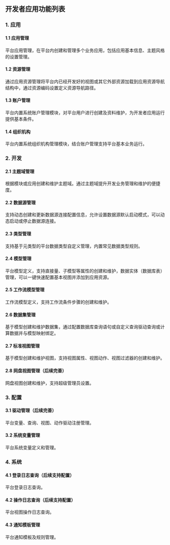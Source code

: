 ## 开发者应用功能列表

### 1. 应用

#### 1.1 应用管理
平台应用管理，在平台内创建和管理多个业务应用，包括应用基本信息、主题风格的设置管理。

#### 1.2 资源管理
通过应用资源管理将平台内已经开发好的视图或其它外部资源加载到应用资源导航结构中，通过资源编码设置定义资源导航路径。

#### 1.3 账户管理
平台内置系统账户管理模块，对平台用户进行创建及资料维护，为开发者应用运行提供基本条件。

#### 1.4 组织机构
平台内置系统组织机构管理模块，结合账户管理支持平台基本业务运行。

### 2. 开发

#### 2.1 主题域管理
根据模块或应用创建和维护主题域。通过主题域提升开发业务管理和维护的便捷度。

#### 2.2 数据源管理
支持动态创建和更新数据源连接配置信息，允许设置数据源默认启动模式，可以动态启动或停止数据源连接。

#### 2.3 类型管理
支持基于元类型的平台数据类型自定义管理，内置常见数据类型规则。

#### 2.4 模型管理
平台模型定义，支持直接量、子模型等属性的创建和维护，数据实体（数据库表）管理，可以一键快速配置基本视图并添加到应用资源。

#### 2.5 工作流模型管理
工作流模型定义，支持工作流条件步骤的创建和维护。

#### 2.6 数据集管理
基于模型创建和维护数据集，通过配置数据库查询语句或自定义查询驱动查询或计算数据并与模型映射绑定。

#### 2.7 标准视图管理
基于模型创建和维护视图，支持视图属性、视图动作、视图过滤器的创建和维护。

#### 2.8 网盘视图管理（后续完善）
网盘视图创建和维护，支持超级管理员设置。

### 3. 配置

#### 3.1 驱动管理（后续完善）
平台变量、查询、视图、动作驱动注册管理。

#### 3.2 系统变量管理
平台系统变量定义和管理。

### 4. 系统

#### 4.1 登录日志查询（后续支持配置）
平台登录日志查询。

#### 4.2 操作日志查询（后续支持配置）
平台视图操作日志查询。

#### 4.3 通知模板管理
平台通知模板及规则管理。

